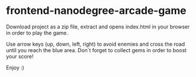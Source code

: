 frontend-nanodegree-arcade-game
===============================

Download project as a zip file, extract and opens index.html in your browser in order to play the game.

Use arrow keys (up, down, left, right) to avoid enemies and cross the road until you reach the blue area. Don´t forget to collect gems in order to boost your score!

Enjoy :)
